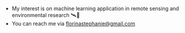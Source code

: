 - My interest is on machine learning application in remote sensing and environmental research 🛰🌱
- You can reach me via florinastephanie@gmail.com 
<!---
fsrichard/fsrichard is a ✨ special ✨ repository because its `README.md` (this file) appears on your GitHub profile.
You can click the Preview link to take a look at your changes.
--->
